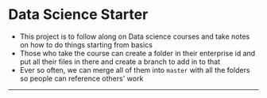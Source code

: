 # Data Science Starter

- This project is to follow along on Data science courses and take notes on how to do things starting from basics
- Those who take the course can create a folder in their enterprise id and put all their files in there and create a branch to add in to that
- Ever so often, we can merge all of them into `master` with all the folders so people can reference others' work

---
